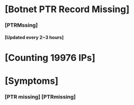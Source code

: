 # [Botnet PTR Record Missing]
### [PTRMssing]
#### [Updated every 2~3 hours]

# [Counting 19976 IPs]

# [Symptoms] 
###   [PTR missing] [PTRmissing]
